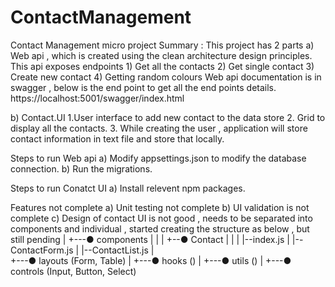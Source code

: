 # ContactManagement
Contact Management micro project
Summary : This project has 2 parts 
a) Web api , which is created using the clean architecture design principles. This api exposes endpoints 
    1) Get all the contacts 
    2) Get single contact 
    3) Create new contact 
    4) Getting random colours
Web api documentation is in swagger , below is the end point to get all the end points details.
https://localhost:5001/swagger/index.html

b) Contact.UI
  1.User interface to add new contact to the data store
  2. Grid to display all the contacts.
  3. While creating the user , application will store contact information in text file and store that locally.


Steps to run Web api
a) Modify appsettings.json to modify the database connection.
b) Run the migrations. 

Steps to run Conatct UI
  a) Install relevent npm packages.
  

Features not complete 
a) Unit testing not complete
b) UI validation is not complete 
c) Design of contact UI is not good , needs to be separated into components and individual , started creating the structure as below , but still pending
      |
      +---● components
      |   |
      |   +--● Contact 
      |      |
      |      |--index.js
      |      |--ContactForm.js
      |      |--ContactList.js
      |      
      +---● layouts (Form, Table)
      |
      +---● hooks ()
      |
      +---● utils ()
      |
      +---● controls (Input, Button, Select)
